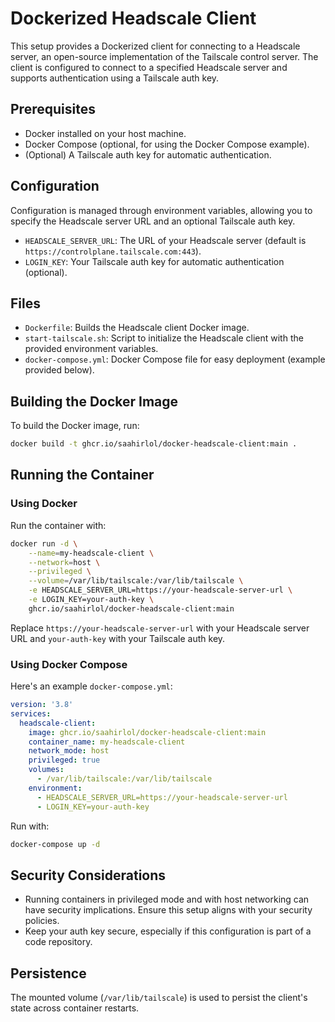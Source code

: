 
# Dockerized Headscale Client

This setup provides a Dockerized client for connecting to a Headscale server, an open-source implementation of the Tailscale control server. The client is configured to connect to a specified Headscale server and supports authentication using a Tailscale auth key.

## Prerequisites

- Docker installed on your host machine.
- Docker Compose (optional, for using the Docker Compose example).
- (Optional) A Tailscale auth key for automatic authentication.

## Configuration

Configuration is managed through environment variables, allowing you to specify the Headscale server URL and an optional Tailscale auth key.

- `HEADSCALE_SERVER_URL`: The URL of your Headscale server (default is `https://controlplane.tailscale.com:443`).
- `LOGIN_KEY`: Your Tailscale auth key for automatic authentication (optional).

## Files

- `Dockerfile`: Builds the Headscale client Docker image.
- `start-tailscale.sh`: Script to initialize the Headscale client with the provided environment variables.
- `docker-compose.yml`: Docker Compose file for easy deployment (example provided below).

## Building the Docker Image

To build the Docker image, run:

```bash
docker build -t ghcr.io/saahirlol/docker-headscale-client:main .
```

## Running the Container

### Using Docker

Run the container with:

```bash
docker run -d \
    --name=my-headscale-client \
    --network=host \
    --privileged \
    --volume=/var/lib/tailscale:/var/lib/tailscale \
    -e HEADSCALE_SERVER_URL=https://your-headscale-server-url \
    -e LOGIN_KEY=your-auth-key \
    ghcr.io/saahirlol/docker-headscale-client:main
```

Replace `https://your-headscale-server-url` with your Headscale server URL and `your-auth-key` with your Tailscale auth key.

### Using Docker Compose

Here's an example `docker-compose.yml`:

```yaml
version: '3.8'
services:
  headscale-client:
    image: ghcr.io/saahirlol/docker-headscale-client:main
    container_name: my-headscale-client
    network_mode: host
    privileged: true
    volumes:
      - /var/lib/tailscale:/var/lib/tailscale
    environment:
      - HEADSCALE_SERVER_URL=https://your-headscale-server-url
      - LOGIN_KEY=your-auth-key
```

Run with:

```bash
docker-compose up -d
```

## Security Considerations

- Running containers in privileged mode and with host networking can have security implications. Ensure this setup aligns with your security policies.
- Keep your auth key secure, especially if this configuration is part of a code repository.

## Persistence

The mounted volume (`/var/lib/tailscale`) is used to persist the client's state across container restarts.

